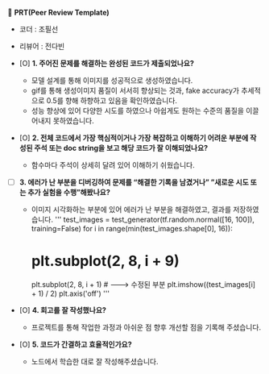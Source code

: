 🔑 **PRT(Peer Review Template)**
- 코더 : 조필선
- 리뷰어 : 전다빈
- [O]  **1. 주어진 문제를 해결하는 완성된 코드가 제출되었나요?**
    - 모델 설계를 통해 이미지를 성공적으로 생성하였습니다.
    - gif를 통해 생성이미지 품질이 서서히 향상되는 것과, fake accuracy가 추세적으로 0.5를 향해 하향하고 있음을 확인하였습니다.
    - 성능 향상에 있어 다양한 시도를 하였으나 아쉽게도 원하는 수준의 품질을 이끌어내지 못하였습니다.
   
- [O]  **2. 전체 코드에서 가장 핵심적이거나 가장 복잡하고 이해하기 어려운 부분에 작성된 
주석 또는 doc string을 보고 해당 코드가 잘 이해되었나요?**
    - 함수마다 주석이 상세히 달려 있어 이해하기 쉬웠습니다.
- [ ]  **3. 에러가 난 부분을 디버깅하여 문제를 “해결한 기록을 남겼거나” 
”새로운 시도 또는 추가 실험을 수행”해봤나요?**
    - 이미지 시각화하는 부분에 있어 에러가 난 부분을 해결하였고, 결과를 저장하였습니다.
    '''
        test_images = test_generator(tf.random.normal([16, 100]), training=False)
        for i in range(min(test_images.shape[0], 16)):
      
        # plt.subplot(2, 8, i + 9)
        plt.subplot(2, 8, i + 1)              # ---> 수정된 부분
        plt.imshow((test_images[i] + 1) / 2)
        plt.axis('off')
    '''
- [O]  **4. 회고를 잘 작성했나요?**
    - 프로젝트를 통해 작업한 과정과 아쉬운 점 향후 개선할 점을 기록해 주셨습니다.

- [O]  **5. 코드가 간결하고 효율적인가요?**
    - 노드에서 학습한 대로 잘 작성해주셨습니다.
